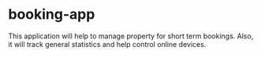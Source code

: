 # booking-app

This application will help to manage property for short term bookings. Also, it will track general statistics and help control online devices.
